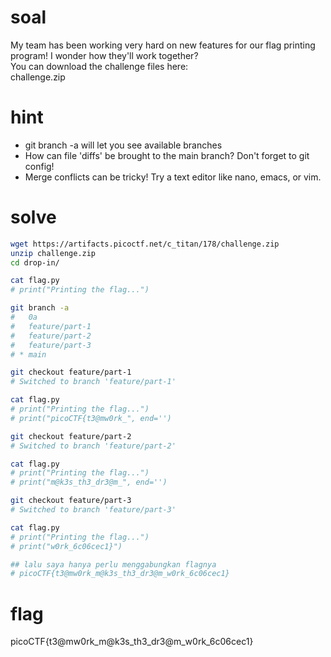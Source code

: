 # soal
My team has been working very hard on new features for our flag printing program! I wonder how they'll work together? \
You can download the challenge files here: \
challenge.zip

# hint
- git branch -a will let you see available branches
- How can file 'diffs' be brought to the main branch? Don't forget to git config!
- Merge conflicts can be tricky! Try a text editor like nano, emacs, or vim.

# solve
```bash
wget https://artifacts.picoctf.net/c_titan/178/challenge.zip
unzip challenge.zip
cd drop-in/

cat flag.py
# print("Printing the flag...")

git branch -a
#   0a
#   feature/part-1
#   feature/part-2
#   feature/part-3
# * main

git checkout feature/part-1
# Switched to branch 'feature/part-1'

cat flag.py
# print("Printing the flag...")
# print("picoCTF{t3@mw0rk_", end='')

git checkout feature/part-2
# Switched to branch 'feature/part-2'

cat flag.py
# print("Printing the flag...")
# print("m@k3s_th3_dr3@m_", end='')

git checkout feature/part-3
# Switched to branch 'feature/part-3'

cat flag.py
# print("Printing the flag...")
# print("w0rk_6c06cec1}")

## lalu saya hanya perlu menggabungkan flagnya
# picoCTF{t3@mw0rk_m@k3s_th3_dr3@m_w0rk_6c06cec1}
```

# flag
picoCTF{t3@mw0rk_m@k3s_th3_dr3@m_w0rk_6c06cec1}